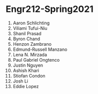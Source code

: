 # Engr212-Spring2021

1. Aaron Schlichting
2. Viliami Tufui-Niu
3. Shanil Prasad
4. Byron Chand
5. Henzon Zambrano
6. Edmund-Russell Manzano
7. Lena N. Mirzada
8. Paul Gabriel Ongtenco
9. Justin Nguyen
10. Ashish Khari
11. Stiofan Condon
12. Josh Li
13. Eddie Lopez

